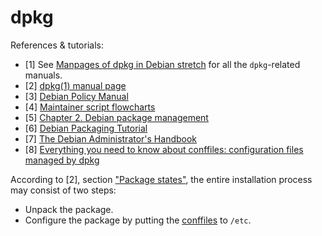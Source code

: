 # dpkg

References & tutorials:

- [1] See [Manpages of dpkg in Debian stretch](https://manpages.debian.org/stretch/dpkg/index.html) for all the `dpkg`-related manuals.
- [2] [dpkg(1) manual page](https://manpages.debian.org/stretch/dpkg/dpkg.1.en.html)
- [3] [Debian Policy Manual](https://www.debian.org/doc/debian-policy/)
- [4] [Maintainer script flowcharts](https://www.debian.org/doc/debian-policy/#maintainer-script-flowcharts)
- [5] [Chapter 2. Debian package management](https://www.debian.org/doc/manuals/debian-reference/ch02.en.html)
- [6] [Debian Packaging Tutorial](https://www.debian.org/doc/manuals/packaging-tutorial/packaging-tutorial.en.pdf)
- [7] [The Debian Administrator's Handbook](https://debian-handbook.info/download/stable/debian-handbook.pdf)
- [8] [Everything you need to know about conffiles: configuration files managed by dpkg](https://raphaelhertzog.com/2010/09/21/debian-conffile-configuration-file-managed-by-dpkg/)

According to [2], section ["Package states"](https://manpages.debian.org/stretch/dpkg/dpkg.1.en.html#Package_states), the entire installation process may consist of two steps:

- Unpack the package.
- Configure the package by putting the [conffiles](https://www.debian.org/doc/manuals/maint-guide/dother.en.html#conffiles) to `/etc`.